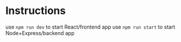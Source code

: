 # Instructions

use `npm run dev` to start React/frontend app
use `npm run start` to start Node+Express/backend app